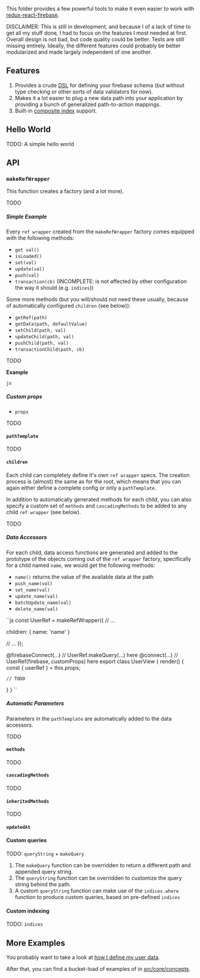 This folder provides a few powerful tools to make it even easier to work with [redux-react-firebase](https://github.com/tiberiuc/redux-react-firebase).

DISCLAIMER: This is still in development, and because I of a lack of time to get all my stuff done, I had to focus on the features I most needed at first. Overall design is not bad, but code quality could be better. Tests are still missing entirely. Ideally, the different features could probably be better modularized and made largely independent of one another.


## Features

1. Provides a crude [DSL](https://en.wikipedia.org/wiki/Domain-specific_language) for defining your firebase schema (but without type checking or other sorts of data validators for now).
1. Makes it a lot easier to plug a new data path into your application by providing a bunch of generalized path-to-action mappings.
1. Built-in [composite index](http://stackoverflow.com/questions/26700924/query-based-on-multiple-where-clauses-in-firebase) support.


## Hello World

TODO: A simple hello world


## API

### `makeRefWrapper`

This function creates a factory (and a lot more).

TODO

##### Simple Example

Every `ref wrapper` created from the `makeRefWrapper` factory comes equipped with the following methods:

* `get val()`
* `isLoaded()`
* `set(val)`
* `update(val)`
* `push(val)`
* `transaction(cb)` (INCOMPLETE: is not affected by other configuration the way it should (e.g. `indices`))

Some more methods (but you will/should not need these usually, because of automatically configured `children` (see below)):

* `getRef(path)`
* `getData(path, defaultValue)`
* `setChild(path, val)`
* `updateChild(path, val)`
* `pushChild(path, val)`
* `transactionChild(path, cb)`

TODO

**Example**

``js
``

##### Custom props

* `props`

TODO

#### `pathTemplate`

TODO

#### `children`

Each child can completely define it's own `ref wrapper` specs. The creation process is (almost) the same as for the root, which means that you can again either define a complete config or only a `pathTemplate`.

In addition to automatically generated methods for each child, you can also specify a custom set of `methods` and `cascadingMethods` to be added to any child `ref wrapper` (see below).

TODO

##### Data Accessors

For each child, data access functions are generated and added to the prototype of the objects coming out of the `ref wrapper` factory, specifically for a child named `name`, we would get the following methods:

* `name()` returns the value of the available data at the path
* `push_name(val)`
* `set_name(val)`
* `update_name(val)`
* `batchUpdate_name(val)`
* `delete_name(val)`


``js
const UserRef = makeRefWrapper({
  // ...

  children: {
    name: 'name'
  }

  // ...
});

@firebaseConnect(...)    // UserRef.makeQuery(...) here
@connect(...)     // UserRef(firebase, customProps) here
export class UserView {
  render() {
    const { userRef } = this.props;

    // TODO
  }
}
``

##### Automatic Parameters

Parameters in the `pathTemplate` are automatically added to the data accessors.

TODO


#### `methods`

TODO

#### `cascadingMethods`

TODO

#### `inheritedMethods`

TODO

#### `updatedAt`

#### Custom queries

TODO: `queryString` + `makeQuery`

1. The `makeQuery` function can be overridden to return a different path and appended query string.
1. The `queryString` function can be overridden to customize the query string behind the path.
1. A custom `queryString` function can make use of the `indices.where` function to produce custom queries, based on pre-defined `indices`

#### Custom indexing

TODO: `indices`


## More Examples

You probably want to take a look at [how I define my user data](https://github.com/Domiii/self-asssessment-app/blob/master/src/core/users/UserInfoRef.js).

After that, you can find a bucket-load of examples of in [src/core/concepts](https://github.com/Domiii/self-asssessment-app/tree/master/src/core/concepts).